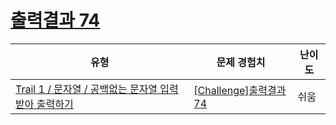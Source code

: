 # [출력결과 74](https://en.codetree.ai/trails/complete/curated-cards/challenge-reading-k201829)

|유형|문제 경험치|난이도|
|---|---|---|
|[Trail 1 / 문자열 / 공백없는 문자열 입력받아 출력하기](https://en.codetree.ai/trail-info/novice-low/)|[[Challenge]출력결과 74](https://en.codetree.ai/trails/complete/curated-cards/challenge-reading-k201829/)|쉬움|

